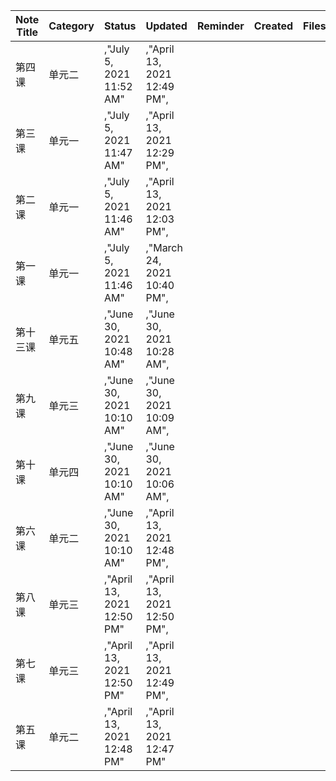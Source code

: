 |Note Title|Category|Status|Updated|Reminder|Created|Files|
|---|---|---|---|---|---|---|
|第四课|单元二|,"July 5, 2021 11:52 AM"|,"April 13, 2021 12:49 PM",|
|第三课|单元一|,"July 5, 2021 11:47 AM"|,"April 13, 2021 12:29 PM",|
|第二课|单元一|,"July 5, 2021 11:46 AM"|,"April 13, 2021 12:03 PM",|
|第一课|单元一|,"July 5, 2021 11:46 AM"|,"March 24, 2021 10:40 PM",|
|第十三课|单元五|,"June 30, 2021 10:48 AM"|,"June 30, 2021 10:28 AM",|
|第九课|单元三|,"June 30, 2021 10:10 AM"|,"June 30, 2021 10:09 AM",|
|第十课|单元四|,"June 30, 2021 10:10 AM"|,"June 30, 2021 10:06 AM",|
|第六课|单元二|,"June 30, 2021 10:10 AM"|,"April 13, 2021 12:48 PM",|
|第八课|单元三|,"April 13, 2021 12:50 PM"|,"April 13, 2021 12:50 PM",|
|第七课|单元三|,"April 13, 2021 12:50 PM"|,"April 13, 2021 12:49 PM",|
|第五课|单元二|,"April 13, 2021 12:48 PM"|,"April 13, 2021 12:47 PM"||